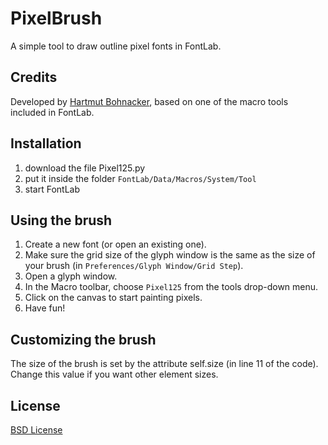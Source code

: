 PixelBrush
==========

A simple tool to draw outline pixel fonts in FontLab.

Credits
-------

Developed by [Hartmut Bohnacker](http://www.hartmut-bohnacker.de/), based on one of the macro tools included in FontLab.

Installation
------------

1. download the file Pixel125.py
2. put it inside the folder `FontLab/Data/Macros/System/Tool`
3. start FontLab

Using the brush
---------------

1. Create a new font (or open an existing one).
2. Make sure the grid size of the glyph window is the same as the size of your brush (in `Preferences/Glyph Window/Grid Step`).
3. Open a glyph window.
4. In the Macro toolbar, choose `Pixel125` from the tools drop-down menu.
5. Click on the canvas to start painting pixels.
6. Have fun!

Customizing the brush
---------------------

The size of the brush is set by the attribute self.size (in line 11 of the code). Change this value if you want other element sizes.

License
-------

[BSD License](http://www.opensource.org/licenses/bsd-license.php)